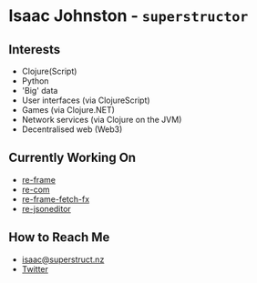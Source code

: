 # Isaac Johnston - `superstructor`

## Interests

- Clojure(Script)
- Python
- 'Big' data
- User interfaces (via ClojureScript)
- Games (via Clojure.NET)
- Network services (via Clojure on the JVM)
- Decentralised web (Web3)

## Currently Working On

- [re-frame](https://github.com/day8/re-frame)
- [re-com](https://github.com/day8/re-com)
- [re-frame-fetch-fx](https://github.com/superstructor/re-frame-fetch-fx)
- [re-jsoneditor](https://github.com/superstructor/re-jsoneditor)

## How to Reach Me

- [isaac@superstruct.nz](mailto:isaac@superstruct.nz)
- [Twitter](https://twitter.com/superstructor)
